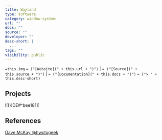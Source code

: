 ```yaml
---
title: Wayland
type: software
category: window-system
url: ""
docs: ""
source: ""
developer: ""
desc-short: |
  ...
tags: ""
visibility: public
---
```

`=this.img` `= ("[Website](" + this.url + ")")` |  `= ("[Source](" + this.source + ")")` | `= ("[Documentation](" + this.docs + ")")`
`= ("> " + this.desc-short)`

## Projects

![[KDE#^bee181]]

## References

[Dave McKay @hwotogeek](https://www.howtogeek.com/900698/what-is-wayland-on-linux-and-how-is-it-different-from-x/)
